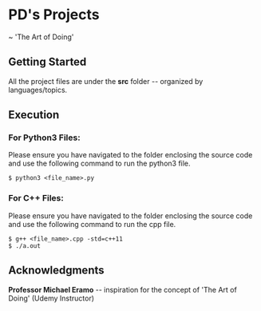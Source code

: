# PD's Projects

~ 'The Art of Doing'

## Getting Started

All the project files are under the **src** folder -- organized by languages/topics.

## Execution

### For Python3 Files:

Please ensure you have navigated to the folder enclosing the source code and use the following command to run the python3 file.

```
$ python3 <file_name>.py
```

### For C++ Files:

Please ensure you have navigated to the folder enclosing the source code and use the following command to run the cpp file.

```
$ g++ <file_name>.cpp -std=c++11
$ ./a.out
```

## Acknowledgments

**Professor Michael Eramo** -- inspiration for the concept of 'The Art of Doing' (Udemy Instructor)

